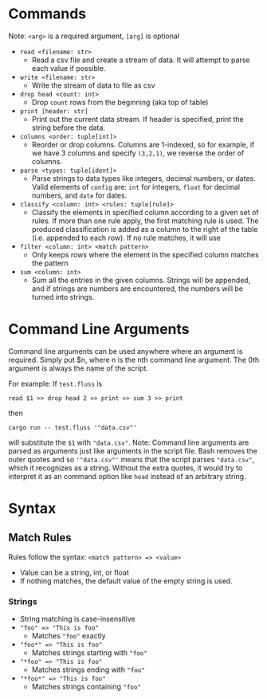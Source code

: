 # Commands

Note: `<arg>` is a required argument, `[arg]` is optional

- `read <filename: str>`
  - Read a csv file and create a stream of data. It will attempt to parse each value if possible.
- `write <filename: str>`
  - Write the stream of data to file as csv
- `drop head <count: int>`
  - Drop `count` rows from the beginning (aka top of table)
- `print [header: str]`
  - Print out the current data stream. If header is specified, print the string before the data.
- `columns <order: tuple[int]>`
  - Reorder or drop columns. Columns are 1-indexed, so for example, if we have 3 columns and specify `(3,2,1)`, we reverse the order of columns.
- `parse <types: tuple[ident]>`
  - Parse strings to data types like integers, decimal numbers, or dates. Valid elements of `config` are: `int` for integers, `float` for decimal numbers, and `date` for dates.
- `classify <column: int> <rules: tuple[rule]>`
  - Classify the elements in specified column according to a given set of rules. If more than one rule apply, the first matching rule is used. The produced classification is added as a column to the right of the table (i.e. appended to each row). If no rule matches, it will use
- `filter <column: int> <match pattern>`
  - Only keeps rows where the element in the specified column matches the pattern
- `sum <column: int>`
  - Sum all the entries in the given columns. Strings will be appended, and if strings are numbers are encountered, the numbers will be turned into strings.


# Command Line Arguments

Command line arguments can be used anywhere where an argument is required. Simply put $n, where n
is the nth command line argument. The 0th argument is always the name of the script.

For example:
If `test.fluss` is 
```
read $1 >> drop head 2 >> print >> sum 3 >> print
```
then
```
cargo run -- test.fluss '"data.csv"'
```
will substitute the `$1` with `"data.csv"`.
Note: Command line arguments are parsed as arguments just like arguments in the script file. Bash removes the outer quotes and so `'"data.csv"'` means that the script parses `"data.csv"`, which it recognizes as a string. Without the extra quotes, it would try to interpret it as an command option like `head` instead of an arbitrary string.

# Syntax
## Match Rules
Rules follow the syntax: `<match pattern> => <value>`
- Value can be a string, int, or float
- If nothing matches, the default value of the empty string is used.

### Strings
- String matching is case-insensitive
- `"foo" => "This is foo"`
  - Matches `"foo"` exactly
- `"foo*" => "This is foo"`
  - Matches strings starting with `"foo"`
- `"*foo" => "This is foo"`
  - Matches strings ending with `"foo"`
- `"*foo*" => "This is foo"`
  - Matches strings containing `"foo"`

